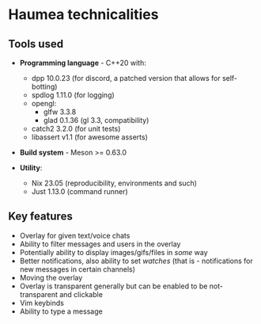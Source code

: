 # Haumea technicalities

## Tools used

- **Programming language** - C++20 with:
  - dpp 10.0.23 (for discord, a patched version that allows for self-botting)
  - spdlog 1.11.0 (for logging)
  - opengl:
    - glfw 3.3.8
    - glad 0.1.36 (gl 3.3, compatibility)
  - catch2 3.2.0 (for unit tests)
  - libassert v1.1 (for awesome asserts)

- **Build system** - Meson >= 0.63.0

- **Utility**:
  - Nix 23.05 (reproducibility, environments and such)
  - Just 1.13.0 (command runner)

## Key features

- Overlay for given text/voice chats
- Ability to filter messages and users in the overlay
- Potentially ability to display images/gifs/files in _some_ way
- Better notifications, also ability to set *watches* (that is - notifications for new messages in certain channels)
- Moving the overlay
- Overlay is transparent generally but can be enabled to be not-transparent and clickable
- Vim keybinds
- Ability to type a message
